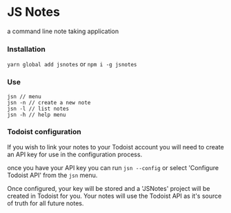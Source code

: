 # JS Notes

a command line note taking application

### Installation

`yarn global add jsnotes`
or
`npm i -g jsnotes`

### Use

```
jsn // menu
jsn -n // create a new note
jsn -l // list notes
jsn -h // help menu
```

### Todoist configuration

If you wish to link your notes to your Todoist account you will need to create an API key for use in the configuration process.

once you have your API key you can run `jsn --config` or select 'Configure Todoist API' from the `jsn` menu.

Once configured, your key will be stored and a 'JSNotes' project will be created in Todoist for you. Your notes will use the Todoist API as it's source of truth for all future notes.
